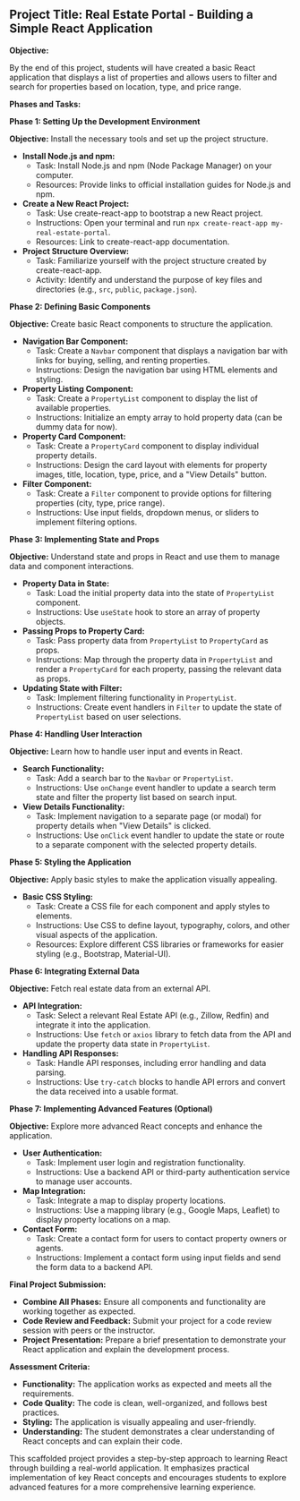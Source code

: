 ## Project Title: Real Estate Portal - Building a Simple React Application

**Objective:**

By the end of this project, students will have created a basic React application that displays a list of properties and allows users to filter and search for properties based on location, type, and price range.

**Phases and Tasks:**

**Phase 1: Setting Up the Development Environment**

**Objective:** Install the necessary tools and set up the project structure.

* **Install Node.js and npm:**
    * Task: Install Node.js and npm (Node Package Manager) on your computer.
    * Resources: Provide links to official installation guides for Node.js and npm.
* **Create a New React Project:**
    * Task: Use create-react-app to bootstrap a new React project.
    * Instructions: Open your terminal and run `npx create-react-app my-real-estate-portal`.
    * Resources: Link to create-react-app documentation.
* **Project Structure Overview:**
    * Task: Familiarize yourself with the project structure created by create-react-app.
    * Activity: Identify and understand the purpose of key files and directories (e.g., `src`, `public`, `package.json`).

**Phase 2: Defining Basic Components**

**Objective:** Create basic React components to structure the application.

* **Navigation Bar Component:**
    * Task: Create a `Navbar` component that displays a navigation bar with links for buying, selling, and renting properties.
    * Instructions: Design the navigation bar using HTML elements and styling.
* **Property Listing Component:**
    * Task: Create a `PropertyList` component to display the list of available properties.
    * Instructions: Initialize an empty array to hold property data (can be dummy data for now).
* **Property Card Component:**
    * Task: Create a `PropertyCard` component to display individual property details.
    * Instructions: Design the card layout with elements for property images, title, location, type, price, and a "View Details" button.
* **Filter Component:**
    * Task: Create a `Filter` component to provide options for filtering properties (city, type, price range).
    * Instructions: Use input fields, dropdown menus, or sliders to implement filtering options.

**Phase 3: Implementing State and Props**

**Objective:** Understand state and props in React and use them to manage data and component interactions.

* **Property Data in State:**
    * Task: Load the initial property data into the state of `PropertyList` component.
    * Instructions: Use `useState` hook to store an array of property objects.
* **Passing Props to Property Card:**
    * Task: Pass property data from `PropertyList` to `PropertyCard` as props.
    * Instructions: Map through the property data in `PropertyList` and render a `PropertyCard` for each property, passing the relevant data as props.
* **Updating State with Filter:**
    * Task: Implement filtering functionality in `PropertyList`.
    * Instructions: Create event handlers in `Filter` to update the state of `PropertyList` based on user selections.

**Phase 4: Handling User Interaction**

**Objective:** Learn how to handle user input and events in React.

* **Search Functionality:**
    * Task: Add a search bar to the `Navbar` or `PropertyList`.
    * Instructions: Use `onChange` event handler to update a search term state and filter the property list based on search input.
* **View Details Functionality:**
    * Task: Implement navigation to a separate page (or modal) for property details when "View Details" is clicked.
    * Instructions: Use `onClick` event handler to update the state or route to a separate component with the selected property details.

**Phase 5: Styling the Application**

**Objective:** Apply basic styles to make the application visually appealing.

* **Basic CSS Styling:**
    * Task: Create a CSS file for each component and apply styles to elements.
    * Instructions: Use CSS to define layout, typography, colors, and other visual aspects of the application.
    * Resources: Explore different CSS libraries or frameworks for easier styling (e.g., Bootstrap, Material-UI).

**Phase 6: Integrating External Data**

**Objective:** Fetch real estate data from an external API.

* **API Integration:**
    * Task: Select a relevant Real Estate API (e.g., Zillow, Redfin) and integrate it into the application.
    * Instructions: Use `fetch` or `axios` library to fetch data from the API and update the property data state in `PropertyList`.
* **Handling API Responses:**
    * Task: Handle API responses, including error handling and data parsing.
    * Instructions: Use `try-catch` blocks to handle API errors and convert the data received into a usable format.

**Phase 7: Implementing Advanced Features (Optional)**

**Objective:** Explore more advanced React concepts and enhance the application.

* **User Authentication:**
    * Task: Implement user login and registration functionality.
    * Instructions: Use a backend API or third-party authentication service to manage user accounts.
* **Map Integration:**
    * Task: Integrate a map to display property locations.
    * Instructions: Use a mapping library (e.g., Google Maps, Leaflet) to display property locations on a map.
* **Contact Form:**
    * Task: Create a contact form for users to contact property owners or agents.
    * Instructions: Implement a contact form using input fields and send the form data to a backend API.

**Final Project Submission:**

* **Combine All Phases:** Ensure all components and functionality are working together as expected.
* **Code Review and Feedback:** Submit your project for a code review session with peers or the instructor.
* **Project Presentation:** Prepare a brief presentation to demonstrate your React application and explain the development process.

**Assessment Criteria:**

* **Functionality:** The application works as expected and meets all the requirements.
* **Code Quality:** The code is clean, well-organized, and follows best practices.
* **Styling:** The application is visually appealing and user-friendly.
* **Understanding:** The student demonstrates a clear understanding of React concepts and can explain their code.

This scaffolded project provides a step-by-step approach to learning React through building a real-world application. It emphasizes practical implementation of key React concepts and encourages students to explore advanced features for a more comprehensive learning experience.
